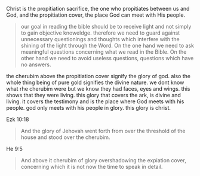 Christ is the propitiation sacrifice, the one who propitiates between us and God, and the propitiation cover, the place God can meet with His people.

> our goal in reading the bible should be to receive light and not simply to gain objective knoweldge. therefore we need to guard against unnecessary questionings and thoughts which interfere with the shining of the light through the Word. On the one hand we need to ask meaningful questions concerning what we read in the Bible. On the other hand we need to avoid useless questions, questions which have no answers.

the cherubim above the propitiation cover signify the glory of god. also the whole thing being of pure gold signifies the divine nature. we dont know what rhe cherubim were but we know they had faces, eyes and wings. this shows that they were living. this glory that covers the ark, is divine and living. it covers the testimony and is the place where God meets with his people. god only meets with his people in glory. this glory is christ.

Ezk 10:18
> And the glory of Jehovah went forth from over the threshold of the house and stood over the cherubim.

He 9:5
> And above it cherubim of glory overshadowing the expiation cover, concerning which it is not now the time to speak in detail.
